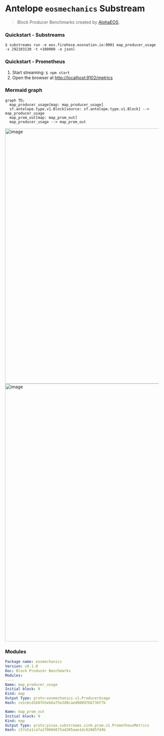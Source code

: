 # Antelope `eosmechanics` Substream

> Block Producer Benchmarks created by [AlohaEOS](https://www.alohaeos.com/tools/benchmarks).

### Quickstart - **Substreams**

```
$ substreams run -e eos.firehose.eosnation.io:9001 map_producer_usage -s 292103130 -t +100000 -o jsonl
```

### Quickstart - **Prometheus**

1. Start streaming: `$ npm start`
2. Open the browser at [http://localhost:9102/metrics](http://localhost:9102/metrics)

### Mermaid graph

```mermaid
graph TD;
  map_producer_usage[map: map_producer_usage]
  sf.antelope.type.v1.Block[source: sf.antelope.type.v1.Block] --> map_producer_usage
  map_prom_out[map: map_prom_out]
  map_producer_usage --> map_prom_out
```

<img width="832" alt="image" src="https://user-images.githubusercontent.com/550895/216176638-cea94a43-f95e-4eb6-ae00-527a2cb02ab7.png">

<img width="841" alt="image" src="https://user-images.githubusercontent.com/550895/216177257-6dab708d-870f-4296-9d72-456e6b2f2b77.png">

### Modules

```yaml
Package name: eosmechanics
Version: v0.1.0
Doc: Block Producer Benchmarks
Modules:
----
Name: map_producer_usage
Initial block: 0
Kind: map
Output Type: proto:eosmechanics.v1.ProducerUsage
Hash: ce1c6cd1b8fb5eb6a75e2d0caed00897b673bf7b

Name: map_prom_out
Initial block: 0
Kind: map
Output Type: proto:pinax.substreams.sink.prom.v1.PrometheusMetrics
Hash: c57a5a1cafa2f0666675ad205aae1dc62685fd4b
```